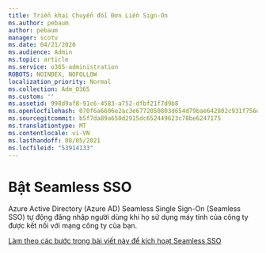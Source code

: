 ```yaml
---
title: Triển khai Chuyển đổi Đơn Liền Sign-On
ms.author: pebaum
author: pebaum
manager: scotv
ms.date: 04/21/2020
ms.audience: Admin
ms.topic: article
ms.service: o365-administration
ROBOTS: NOINDEX, NOFOLLOW
localization_priority: Normal
ms.collection: Adm_O365
ms.custom: ''
ms.assetid: 998d9af8-91c6-4583-a752-dfbf21f7d9b8
ms.openlocfilehash: 070f6a6606e2ac3e6772050803d654d79bae642802c931f756d1c1ac3421f34d
ms.sourcegitcommit: b5f7da89a650d2915dc652449623c78be6247175
ms.translationtype: MT
ms.contentlocale: vi-VN
ms.lasthandoff: 08/05/2021
ms.locfileid: "53914133"
---
```

# <a name="enable-seamless-sso"></a>Bật Seamless SSO

Azure Active Directory (Azure AD) Seamless Single Sign-On (Seamless SSO) tự động đăng nhập người dùng khi họ sử dụng máy tính của công ty được kết nối với mạng công ty của bạn.
  
[Làm theo các bước trong bài viết này để kích hoạt Seamless SSO](https://docs.microsoft.com/azure/active-directory/connect/active-directory-aadconnect-sso-quick-start)
  

